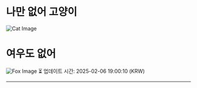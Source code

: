 
# 나만 없어 고양이

![Cat Image](https://cdn2.thecatapi.com/images/ci9.jpg)

# 여우도 없어
![Fox Image](https://randomfox.ca/images/24.jpg)
⏳ 업데이트 시간: 2025-02-06 19:00:10 (KRW)

---
